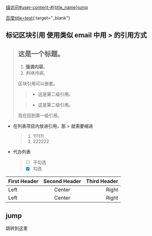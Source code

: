[锚访问#user-content-#{title_name}jump](#user-content-jump)

[百度title=test](http://www.baidu.com "test"){:target="_blank"}

## 标记区块引用 使用类似 email 中用 > 的引用方式

> ## 这是一个标题。
>
> 1. **强调内容**。
> 1. *斜体内容*。
>
> 区块引用可以嵌套。
>
> > * 这是第二级引用。
>
> > * 这是第二级引用。
>
> 现在回到第一级引用。


* 在列表项目内放进引用，那 > 就需要缩进  
  > 1. 111111  
  > 1. 222222  
  
* 代办列表  
  > - [ ] 不勾选
  > - [x] 勾选
    
First Header | Second Header | Third Header
:----------- | :-----------: | -----------:
Left         | Center        | Right
Left         | Center        | Right
    
## jump
跳转到这里
